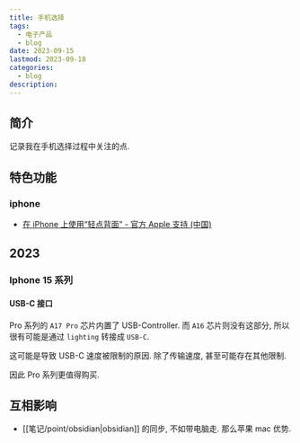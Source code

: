 ```yaml
---
title: 手机选择
tags:
  - 电子产品
  - blog
date: 2023-09-15
lastmod: 2023-09-18
categories:
  - blog
description: 
---
```


## 简介

记录我在手机选择过程中关注的点.

## 特色功能

### iphone

- [在 iPhone 上使用“轻点背面” - 官方 Apple 支持 (中国)](https://support.apple.com/zh-cn/HT211781)

## 2023

### Iphone 15 系列

#### USB-C 接口

Pro 系列的 `A17 Pro` 芯片内置了 USB-Controller. 而 `A16` 芯片则没有这部分, 所以很有可能是通过 `lighting` 转接成 `USB-C`.

这可能是导致 USB-C 速度被限制的原因. 除了传输速度, 甚至可能存在其他限制.

因此 Pro 系列更值得购买.

## 互相影响

- [[笔记/point/obsidian|obsidian]] 的同步, 不如带电脑走. 那么苹果 mac 优势.
